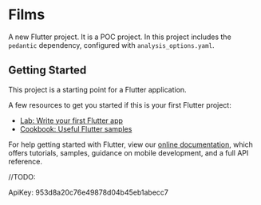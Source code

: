 # Films

A new Flutter project. It is a POC project. In this project includes the `pedantic` dependency, configured with  `analysis_options.yaml`.

## Getting Started

This project is a starting point for a Flutter application.

A few resources to get you started if this is your first Flutter project:

- [Lab: Write your first Flutter app](https://flutter.dev/docs/get-started/codelab)
- [Cookbook: Useful Flutter samples](https://flutter.dev/docs/cookbook)

For help getting started with Flutter, view our
[online documentation](https://flutter.dev/docs), which offers tutorials,
samples, guidance on mobile development, and a full API reference.


//TODO:

ApiKey: 953d8a20c76e49878d04b45eb1abecc7